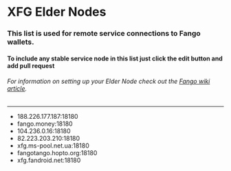# XFG Elder Nodes
### This list is used for remote service connections to Fango wallets.
#### To include any stable service node in this list just click the edit button and add pull request
###### For information on setting up your Elder Node check out the [Fango wiki article](https://github.com/FandomGold/fango/wiki/Run-an-Elder-Node).

--------------------------

-  188.226.177.187:18180
-  fango.money:18180
-  104.236.0.16:18180
-  82.223.203.210:18180
-  xfg.ms-pool.net.ua:18180 
-  fangotango.hopto.org:18180
-  xfg.fandroid.net:18180
